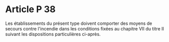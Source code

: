 # Article P 38

Les établissements du présent type doivent comporter des moyens de secours contre l'incendie dans les conditions fixées au chapitre VII du titre II suivant les dispositions particulières ci-après.
